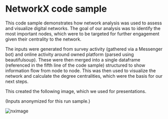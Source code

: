# NetworkX code sample

This code sample demonstrates how network analysis was used to assess and visualize digital networks. The goal of our analysis was to identify the most important nodes, which were to be targeted for further engagement given their centrality to the network.

The inputs were generated from survey activity (gathered via a Messenger bot) and online activity around owned platform (parsed using beautifulsoup). These were then merged into a single dataframe (referenced in the fifth line of the code sample) structured to show information flow from node to node. This was then used to visualize the network and calculate the degree centralities, which were the basis for our next steps.

This created the following image, which we used for presentations.

(Inputs anonymized for this run sample.)

![nximage](https://jbachlombardo.files.wordpress.com/2018/03/network-activity.png)
